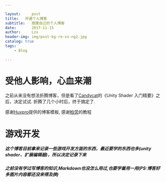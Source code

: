 ```yaml
---

layout:     post
title:   开通个人博客
subtitle:   搭建自己的个人博客
date:       2017-11-15
author:     Lzx
header-img: img/post-bg-re-vs-ng2.jpg
catalog: true
tags:
    - Blog
    
---
```


# 受他人影响，心血来潮

之前从来没有想法折腾博客，但是看了[Candycat](http://candycat1992.github.io/)的《Unity Shader 入门精要》之后，决定试试.
折腾了几个小时后，终于搞定了.

感谢[Huxpro](https://github.com/huxpro)提供的博客模板,
感谢[柏荧](http://qiubaiying.top)的教程




# 游戏开发

##### 这个博客目前拿来记录一些游戏开发方面的东西，最近要学的东西也多(unity shader、扩展编辑器)，所以决定记录下来
##### 之前没有学过写博客的知识,Markdown也没怎么用过,也要学着用一用(PS:博客好多图片内容都还没来得及换)





